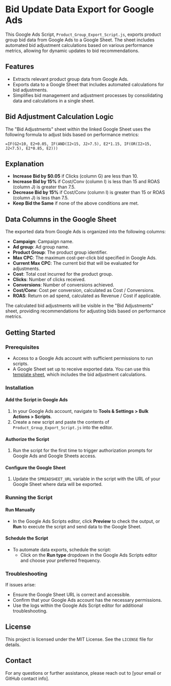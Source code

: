 # Bid Update Data Export for Google Ads

This Google Ads Script, `Product_Group_Export_Script.js`, exports product group bid data from Google Ads to a Google Sheet. The sheet includes automated bid adjustment calculations based on various performance metrics, allowing for dynamic updates to bid recommendations.

## Features
- Extracts relevant product group data from Google Ads.
- Exports data to a Google Sheet that includes automated calculations for bid adjustments.
- Simplifies bid management and adjustment processes by consolidating data and calculations in a single sheet.

## Bid Adjustment Calculation Logic

The "Bid Adjustments" sheet within the linked Google Sheet uses the following formula to adjust bids based on performance metrics:

```excel
=IF(G2<10, E2+0.05, IF(AND(I2<15, J2>7.5), E2*1.15, IF(OR(I2>15, J2<7.5), E2*0.85, E2)))
```
## Explanation

- **Increase Bid by $0.05** if Clicks (column G) are less than 10.
- **Increase Bid by 15%** if Cost/Conv (column I) is less than 15 and ROAS (column J) is greater than 7.5.
- **Decrease Bid by 15%** if Cost/Conv (column I) is greater than 15 or ROAS (column J) is less than 7.5.
- **Keep Bid the Same** if none of the above conditions are met.

## Data Columns in the Google Sheet

The exported data from Google Ads is organized into the following columns:

- **Campaign**: Campaign name.
- **Ad group**: Ad group name.
- **Product Group**: The product group identifier.
- **Max CPC**: The maximum cost-per-click bid specified in Google Ads.
- **Current Max CPC**: The current bid that will be evaluated for adjustments.
- **Cost**: Total cost incurred for the product group.
- **Clicks**: Number of clicks received.
- **Conversions**: Number of conversions achieved.
- **Cost/Conv**: Cost per conversion, calculated as Cost / Conversions.
- **ROAS**: Return on ad spend, calculated as Revenue / Cost if applicable.

The calculated bid adjustments will be visible in the "Bid Adjustments" sheet, providing recommendations for adjusting bids based on performance metrics.

## Getting Started

### Prerequisites

- Access to a Google Ads account with sufficient permissions to run scripts.
- A Google Sheet set up to receive exported data. You can use this [template sheet](https://docs.google.com/spreadsheets/d/1TL3KIB1_xpUxOkOnVHEYEqyDhDRGOcFBZr3xP5HxWCg/edit?gid=0#gid=0), which includes the bid adjustment calculations.

### Installation

#### Add the Script in Google Ads
1. In your Google Ads account, navigate to **Tools & Settings > Bulk Actions > Scripts**.
2. Create a new script and paste the contents of `Product_Group_Export_Script.js` into the editor.

#### Authorize the Script
1. Run the script for the first time to trigger authorization prompts for Google Ads and Google Sheets access.

#### Configure the Google Sheet
1. Update the `SPREADSHEET_URL` variable in the script with the URL of your Google Sheet where data will be exported.

### Running the Script

#### Run Manually
- In the Google Ads Scripts editor, click **Preview** to check the output, or **Run** to execute the script and send data to the Google Sheet.

#### Schedule the Script
- To automate data exports, schedule the script:
  - Click on the **Run type** dropdown in the Google Ads Scripts editor and choose your preferred frequency.

### Troubleshooting

If issues arise:
- Ensure the Google Sheet URL is correct and accessible.
- Confirm that your Google Ads account has the necessary permissions.
- Use the logs within the Google Ads Script editor for additional troubleshooting.

## License

This project is licensed under the MIT License. See the `LICENSE` file for details.

## Contact

For any questions or further assistance, please reach out to [your email or GitHub contact info].
